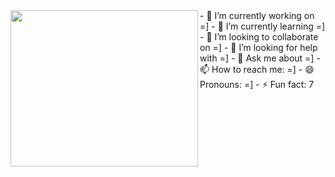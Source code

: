 <img src="https://i.pinimg.com/564x/01/5c/de/015cdeec23c98d1b9a9fdbcee84c9578.jpg" width="300" height="250" align="left">
- 🔭 I’m currently working on =]
- 🌱 I’m currently learning =]
- 👯 I’m looking to collaborate on =]
- 🤔 I’m looking for help with =]
- 💬 Ask me about =]
- 📫 How to reach me: =]
- 😄 Pronouns: =]
- ⚡ Fun fact: 7
